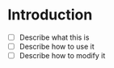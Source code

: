 # Introduction

-   [ ] Describe what this is
-   [ ] Describe how to use it
-   [ ] Describe how to modify it
